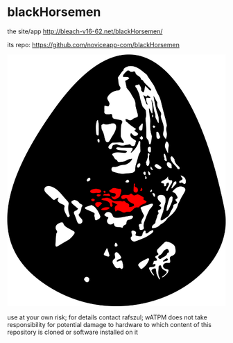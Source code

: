 blackHorsemen
=============


the site/app http://bleach-v16-62.net/blackHorsemen/

its repo: https://github.com/noviceapp-com/blackHorsemen

[![](https://raw.githubusercontent.com/noviceapp-com/blackHorsemen/master/images/merotposter.png)](http://bleach-v16-62.net/blackHorsemen/)

use at your own risk; for details contact rafszul; wATPM does not take responsibility for potential damage to hardware to which content of this repository is cloned or software installed on it 

